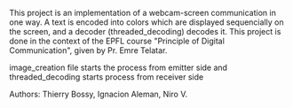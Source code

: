 This project is an implementation of a webcam-screen communication in one way. A text is encoded into colors which are displayed sequencially on the screen, and a decoder (threaded_decoding) decodes it. This project is done in the context of the EPFL course "Principle of Digital Communication", given by Pr. Emre Telatar.

image_creation file starts the process from emitter side and threaded_decoding starts process from receiver side

Authors: Thierry Bossy, Ignacion Aleman, Niro V.
